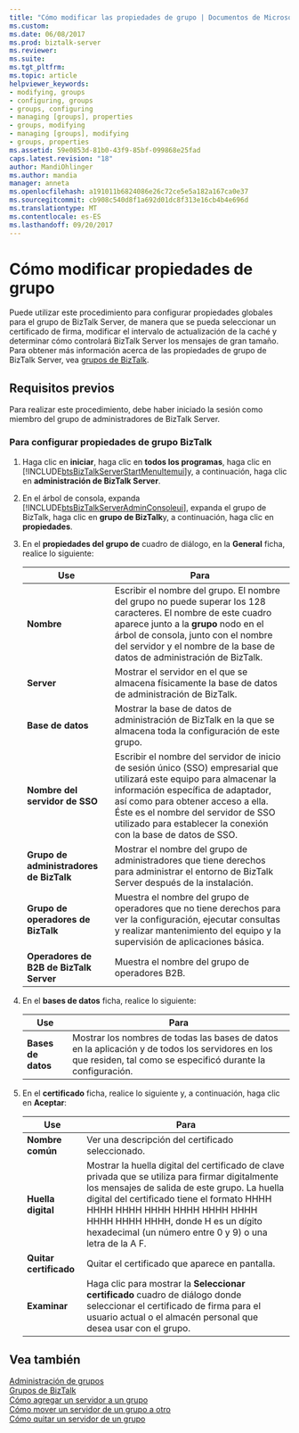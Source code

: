 ```yaml
---
title: "Cómo modificar las propiedades de grupo | Documentos de Microsoft"
ms.custom: 
ms.date: 06/08/2017
ms.prod: biztalk-server
ms.reviewer: 
ms.suite: 
ms.tgt_pltfrm: 
ms.topic: article
helpviewer_keywords:
- modifying, groups
- configuring, groups
- groups, configuring
- managing [groups], properties
- groups, modifying
- managing [groups], modifying
- groups, properties
ms.assetid: 59e0853d-81b0-43f9-85bf-099868e25fad
caps.latest.revision: "18"
author: MandiOhlinger
ms.author: mandia
manager: anneta
ms.openlocfilehash: a191011b6824086e26c72ce5e5a182a167ca0e37
ms.sourcegitcommit: cb908c540d8f1a692d01dc8f313e16cb4b4e696d
ms.translationtype: MT
ms.contentlocale: es-ES
ms.lasthandoff: 09/20/2017
---
```

# <a name="how-to-modify-group-properties"></a>Cómo modificar propiedades de grupo
Puede utilizar este procedimiento para configurar propiedades globales para el grupo de BizTalk Server, de manera que se pueda seleccionar un certificado de firma, modificar el intervalo de actualización de la caché y determinar cómo controlará BizTalk Server los mensajes de gran tamaño. Para obtener más información acerca de las propiedades de grupo de BizTalk Server, vea [grupos de BizTalk](../core/biztalk-groups.md).  
  
## <a name="prerequisites"></a>Requisitos previos  
 Para realizar este procedimiento, debe haber iniciado la sesión como miembro del grupo de administradores de BizTalk Server.  
  
### <a name="to-configure-biztalk-group-properties"></a>Para configurar propiedades de grupo BizTalk  
  
1.  Haga clic en **iniciar**, haga clic en **todos los programas**, haga clic en [!INCLUDE[btsBizTalkServerStartMenuItemui](../includes/btsbiztalkserverstartmenuitemui-md.md)]y, a continuación, haga clic en **administración de BizTalk Server**.  
  
2.  En el árbol de consola, expanda [!INCLUDE[btsBizTalkServerAdminConsoleui](../includes/btsbiztalkserveradminconsoleui-md.md)], expanda el grupo de BizTalk, haga clic en **grupo de BizTalk**y, a continuación, haga clic en **propiedades**.  
  
3.  En el **propiedades del grupo de** cuadro de diálogo, en la **General** ficha, realice lo siguiente:  
  
    |Use|Para|  
    |--------------|----------------|  
    |**Nombre**|Escribir el nombre del grupo. El nombre del grupo no puede superar los 128 caracteres. El nombre de este cuadro aparece junto a la **grupo** nodo en el árbol de consola, junto con el nombre del servidor y el nombre de la base de datos de administración de BizTalk.|  
    |**Server**|Mostrar el servidor en el que se almacena físicamente la base de datos de administración de BizTalk.|  
    |**Base de datos**|Mostrar la base de datos de administración de BizTalk en la que se almacena toda la configuración de este grupo.|  
    |**Nombre del servidor de SSO**|Escribir el nombre del servidor de inicio de sesión único (SSO) empresarial que utilizará este equipo para almacenar la información específica de adaptador, así como para obtener acceso a ella. Éste es el nombre del servidor de SSO utilizado para establecer la conexión con la base de datos de SSO.|  
    |**Grupo de administradores de BizTalk**|Mostrar el nombre del grupo de administradores que tiene derechos para administrar el entorno de BizTalk Server después de la instalación.|  
    |**Grupo de operadores de BizTalk**|Muestra el nombre del grupo de operadores que no tiene derechos para ver la configuración, ejecutar consultas y realizar mantenimiento del equipo y la supervisión de aplicaciones básica.|  
    |**Operadores de B2B de BizTalk Server**|Muestra el nombre del grupo de operadores B2B.|  
  
4.  En el **bases de datos** ficha, realice lo siguiente:  
  
    |Use|Para|  
    |--------------|----------------|  
    |**Bases de datos**|Mostrar los nombres de todas las bases de datos en la aplicación y de todos los servidores en los que residen, tal como se especificó durante la configuración.|  
  
5.  En el **certificado** ficha, realice lo siguiente y, a continuación, haga clic en **Aceptar**:  
  
    |Use|Para|  
    |--------------|----------------|  
    |**Nombre común**|Ver una descripción del certificado seleccionado.|  
    |**Huella digital**|Mostrar la huella digital del certificado de clave privada que se utiliza para firmar digitalmente los mensajes de salida de este grupo. La huella digital del certificado tiene el formato HHHH HHHH HHHH HHHH HHHH HHHH HHHH HHHH HHHH HHHH, donde H es un dígito hexadecimal (un número entre 0 y 9) o una letra de la A F.|  
    |**Quitar certificado**|Quitar el certificado que aparece en pantalla.|  
    |**Examinar**|Haga clic para mostrar la **Seleccionar certificado** cuadro de diálogo donde seleccionar el certificado de firma para el usuario actual o el almacén personal que desea usar con el grupo.|  
  
## <a name="see-also"></a>Vea también  
 [Administración de grupos](../core/managing-groups.md)   
 [Grupos de BizTalk](../core/biztalk-groups.md)   
 [Cómo agregar un servidor a un grupo](../core/how-to-add-a-server-to-a-group.md)   
 [Cómo mover un servidor de un grupo a otro](../core/how-to-move-a-server-from-one-group-to-another.md)   
 [Cómo quitar un servidor de un grupo](../core/how-to-remove-a-server-from-a-group.md)